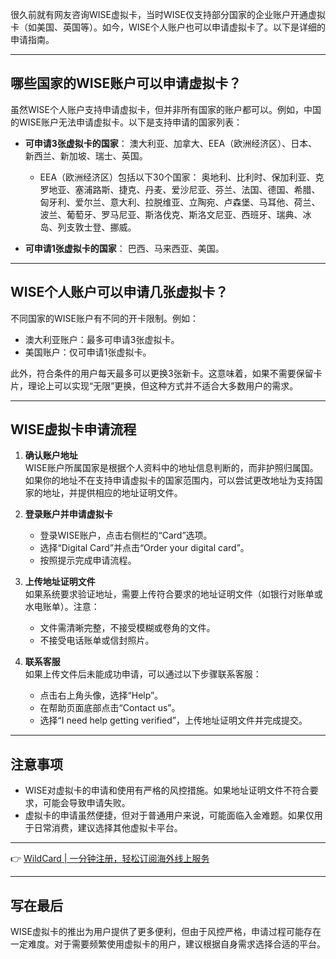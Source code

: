 很久前就有网友咨询WISE虚拟卡，当时WISE仅支持部分国家的企业账户开通虚拟卡（如美国、英国等）。如今，WISE个人账户也可以申请虚拟卡了。以下是详细的申请指南。

---

## 哪些国家的WISE账户可以申请虚拟卡？

虽然WISE个人账户支持申请虚拟卡，但并非所有国家的账户都可以。例如，中国的WISE账户无法申请虚拟卡。以下是支持申请的国家列表：

- **可申请3张虚拟卡的国家**：
  澳大利亚、加拿大、EEA（欧洲经济区）、日本、新西兰、新加坡、瑞士、英国。

  - EEA（欧洲经济区）包括以下30个国家：
    奥地利、比利时、保加利亚、克罗地亚、塞浦路斯、捷克、丹麦、爱沙尼亚、芬兰、法国、德国、希腊、匈牙利、爱尔兰、意大利、拉脱维亚、立陶宛、卢森堡、马耳他、荷兰、波兰、葡萄牙、罗马尼亚、斯洛伐克、斯洛文尼亚、西班牙、瑞典、冰岛、列支敦士登、挪威。

- **可申请1张虚拟卡的国家**：
  巴西、马来西亚、美国。

---

## WISE个人账户可以申请几张虚拟卡？

不同国家的WISE账户有不同的开卡限制。例如：
- 澳大利亚账户：最多可申请3张虚拟卡。
- 美国账户：仅可申请1张虚拟卡。

此外，符合条件的用户每天最多可以更换3张新卡。这意味着，如果不需要保留卡片，理论上可以实现“无限”更换，但这种方式并不适合大多数用户的需求。

---

## WISE虚拟卡申请流程

1. **确认账户地址**  
   WISE账户所属国家是根据个人资料中的地址信息判断的，而非护照归属国。如果你的地址不在支持申请虚拟卡的国家范围内，可以尝试更改地址为支持国家的地址，并提供相应的地址证明文件。

2. **登录账户并申请虚拟卡**  
   - 登录WISE账户，点击右侧栏的“Card”选项。
   - 选择“Digital Card”并点击“Order your digital card”。
   - 按照提示完成申请流程。

3. **上传地址证明文件**  
   如果系统要求验证地址，需要上传符合要求的地址证明文件（如银行对账单或水电账单）。注意：
   - 文件需清晰完整，不接受模糊或卷角的文件。
   - 不接受电话账单或信封照片。

4. **联系客服**  
   如果上传文件后未能成功申请，可以通过以下步骤联系客服：
   - 点击右上角头像，选择“Help”。
   - 在帮助页面底部点击“Contact us”。
   - 选择“I need help getting verified”，上传地址证明文件并完成提交。

---

## 注意事项

- WISE对虚拟卡的申请和使用有严格的风控措施。如果地址证明文件不符合要求，可能会导致申请失败。
- 虚拟卡的申请虽然便捷，但对于普通用户来说，可能面临入金难题。如果仅用于日常消费，建议选择其他虚拟卡平台。

---

👉 [WildCard | 一分钟注册，轻松订阅海外线上服务](https://bit.ly/bewildcard)

---

## 写在最后

WISE虚拟卡的推出为用户提供了更多便利，但由于风控严格，申请过程可能存在一定难度。对于需要频繁使用虚拟卡的用户，建议根据自身需求选择合适的平台。